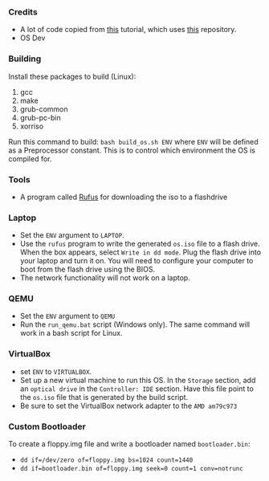 ### Credits
- A lot of code copied from [this](https://www.youtube.com/playlist?list=PLHh55M_Kq4OApWScZyPl5HhgsTJS9MZ6M) tutorial, which uses [this](https://github.com/AlgorithMan-de/wyoos) repository.
- OS Dev

### Building
Install these packages to build (Linux):
1. gcc
2. make
3. grub-common
4. grub-pc-bin
5. xorriso

Run this command to build:
`bash build_os.sh ENV`
where `ENV` will be defined as a Preprocessor constant. This is to control which environment the OS is compiled for.

### Tools
- A program called [Rufus](https://rufus.ie/en_US/) for downloading the iso to a flashdrive

### Laptop
- Set the `ENV` argument to `LAPTOP`.
- Use the `rufus` program to write the generated `os.iso` file to a flash drive. When the box appears, select `Write in dd mode`. Plug the flash drive into your laptop and turn it on. You will need to configure your computer to boot from the flash drive using the BIOS.
- The network functionality will not work on a laptop.

### QEMU
- Set the `ENV` argument to `QEMU`
- Run the `run_qemu.bat` script (Windows only). The same command will work in a bash script for Linux.

### VirtualBox
- set `ENV` to `VIRTUALBOX`.
- Set up a new virtual machine to run this OS. In the `Storage` section, add an `optical drive` in the `Controller: IDE` section. Have this file point to the `os.iso` file that is generated by the build script.
- Be sure to set the VirtualBox network adapter to the `AMD am79c973`

### Custom Bootloader
To create a floppy.img file and write a bootloader named `bootloader.bin`:
- `dd if=/dev/zero of=floppy.img bs=1024 count=1440`
- `dd if=bootloader.bin of=floppy.img seek=0 count=1 conv=notrunc`
